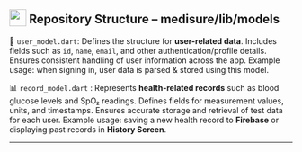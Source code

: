 ## <img src="https://github.com/user-attachments/assets/f3dcee8e-e008-457a-97fb-d3848b425713" height="30px" style="vertical-align:text-bottom;"> Repository Structure – medisure/lib/models

👤 `user_model.dart`: Defines the structure for **user-related data**. Includes fields such as `id`, `name`, `email`, and other authentication/profile details. Ensures consistent handling of user information across the app. Example usage: when signing in, user data is parsed & stored using this model.  

📊 `record_model.dart` : Represents **health-related records** such as blood glucose levels and SpO₂ readings. Defines fields for measurement values, units, and timestamps. Ensures accurate storage and retrieval of test data for each user. Example usage: saving a new health record to **Firebase** or displaying past records in **History Screen**.  

---
